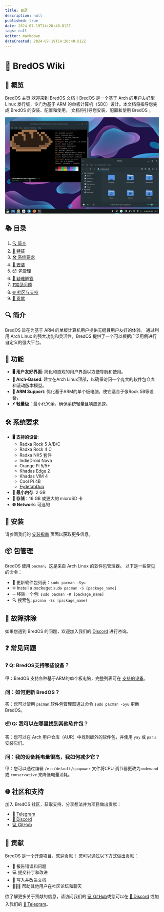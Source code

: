 ```yaml
---
title: 目录
description: null
published: true
date: 2024-07-19T14:28:40.812Z
tags: null
editor: markdown
dateCreated: 2024-07-19T14:28:40.812Z
---
```


# 🍞 BredOS Wiki

## 🌟 概览

BredOS 主页 欢迎来到 BredOS 文档！BredOS 是一个基于 Arch 的用户友好型 Linux 发行版，专门为基于 ARM 的单板计算机（SBC）设计。本文档将指导您完成 BredOS 的安装、配置和使用。
文档将引导您安装、配置和使用 BredOS 。

![](https://github.com/LinuxDroidMaster/Fydetab-Duo-DroidMaster-wiki/raw/main/Images/Linux/BredOS/preview.jpg)

## 📚 目录

1. [🔍 简介](#简介)
2. [🚀 特征](#功能)
3. [🛠️ 系统要求](#系统要求)
4. [💽 安装](/installation)
5. [📦 包管理](#包管理)
6. [🐞 疑难解答](#troubleshooting)
7. [❓常见问题](#常见问题)
8. [🌐 社区与支持](#社区与支持)
9. [🤝 贡献](#贡献)

## 🔍 简介

BredOS 旨在为基于 ARM 的单板计算机用户提供无缝且用户友好的体验。 通过利用 Arch Linux 的强大功能和灵活性，BredOS 提供了一个可以根据广泛用例进行自定义的强大平台。

## 🚀 功能

- **🖥️ 用户友好界面**: 简化和直观的用户界面以方便导航和使用。
- **🎯 Arch-Based**: 建立在Arch Linux顶部，以确保访问一个庞大的软件包仓库和滚动版本模型。
- **🔧 ARM Support**: 优化基于ARM的单个板电脑，使它适合于像Rock 5B等设备。
- **⚡ 轻量级**：最小化冗余，确保系统轻量且响应迅速。

## 🛠️ 系统要求

- **🖥️ 支持的设备**:
  - Radxa Rock 5 A/B/C
  - Radxa Rock 4 C
  - Radxa NX5 套件
  - IndieDroid Nova
  - Orange Pi 5/5+
  - Khadas Edge 2
  - Khadas VIM 4
  - Cool Pi 4B
  - [FydetabDuo](https://github.com/LinuxDroidMaster/Fydetab-Duo-DroidMaster-wiki/blob/main/Documentation/Linux_distros/bredos.md)
- **🧠 最小内存**: 2 GB
- **💾 存储**：16 GB 或更大的 microSD 卡
- **🌐 Network**: 可选的

## 💽 安装

请参阅我们的 [安装指南](/installation) 页面以获取更多信息。

## 📦 包管理

BredOS 使用 `pacman`，这是来自 Arch Linux 的软件包管理器。 以下是一些常见的命令：

- 🔄 更新软件包列表：`sudo pacman -Syu`
- ➕ Install a package: `sudo pacman -S [package_name]`
- ➖ 移除一个包: `sudo pacman -R [package_name]`
- 🔍 搜索包: `pacman -Ss [package_name]`

## 🐞 故障排除

如果您遇到 BredOS 的问题，欢迎加入我们的 [Discord](https://discord.gg/jwhxuyKXaa) 进行咨询。

## ❓ 常见问题

### ❓ Q: BredOS支持哪些设备？

甲：BredOS 支持各种基于ARM的单个板电脑，完整列表可在 [支持的设备](#system-requires)。

### 问：如何更新 BredOS？

答：您可以使用 `pacman` 软件包管理器通过命令 `sudo pacman -Syu` 更新 BredOS。

### 📦 Q: 我可以在哪里找到其他软件包？

答：您可以在 Arch 用户仓库（AUR）中找到额外的软件包，并使用 `yay` 或 `paru` 安装它们。

### 问：我的设备耗电量很高，我如何减少它？

甲：您可以通过编辑 `/etc/default/cpupower` 文件将CPU 调节器更改为`ondemand` 或 `conservative` 来降低电量消耗。

## 🌐 社区和支持

加入 BredOS 社区，获取支持、分享想法并为项目做出贡献：

- [📱 Telegram](https://t.me/bredoslinux)
- [💬 Discord](https://discord.gg/jwhuyKXaa)
- [💻 GitHub](http://github.com/BredOS)

## 🤝 贡献

BredOS 是一个开源项目，欢迎贡献！ 您可以通过以下方式做出贡献：

- 🐛 报告错误和问题
- 💻 提交补丁和改进
- 📄 写入并改进文档
- 🧑‍🤝‍🧑 帮助其他用户在社区论坛和聊天

欲了解更多关于贡献的信息，请访问我们的 [💻 GitHub](http://github.com/BredOS)或您可以在 [💬 Discord](https://discord.gg/jwhuyKXa) 或加入我们的 [📱 Telegram](https://t.me/breddoslinux)。
